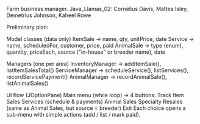 Farm business manager.
Java_Llamas_02: Cornelius Davis, Mattea Isley, Demetrius Johnson, Kaheel Rowe

Preliminary plan:

Model classes (data only)
ItemSale → name, qty, unitPrice, date
Service → name, scheduledFor, customer, price, paid
AnimalSale → type (enum), quantity, priceEach, source ("in-house" or breeder name), date

Managers (one per area)
InventoryManager → addItemSale(), listItemSalesTotal()
ServiceManager → scheduleService(), listServices(), recordServicePayment()
AnimalManager → recordAnimalSale(), listAnimalSales()

UI flow (JOptionPane)
Main menu (while loop) → 4 buttons:
Track Item Sales
Services (schedule & payments)
Animal Sales
Specialty Resales (same as Animal Sales, but source = breeder)
Exit
Each choice opens a sub-menu with simple actions (add / list / mark paid).
